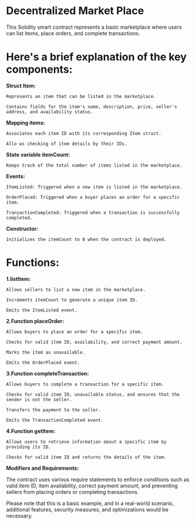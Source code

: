 # Decentralized Market Place

This Solidity smart contract represents a basic marketplace where users can list items, place orders, and complete transactions. 

# Here's a brief explanation of the key components:


**Struct Item:**

    Represents an item that can be listed in the marketplace.

    Contains fields for the item's name, description, price, seller's address, and availability status.

**Mapping items:**

    Associates each item ID with its corresponding Item struct.

    Allo ws checking of item details by their IDs.

**State variable itemCount:**

    Keeps track of the total number of items listed in the marketplace.

**Events:**

    ItemListed: Triggered when a new item is listed in the marketplace.
    
    OrderPlaced: Triggered when a buyer places an order for a specific item.
    
    TransactionCompleted: Triggered when a transaction is successfully completed.

**Constructor:**

    Initializes the itemCount to 0 when the contract is deployed.

# **Functions:**

**1.listItem:**

    Allows sellers to list a new item in the marketplace.
    
    Increments itemCount to generate a unique item ID.
    
    Emits the ItemListed event.

**2.Function placeOrder:**

    Allows buyers to place an order for a specific item.
    
    Checks for valid item ID, availability, and correct payment amount.
    
    Marks the item as unavailable.
    
    Emits the OrderPlaced event.

**3.Function completeTransaction:**


    Allows buyers to complete a transaction for a specific item.
    
    Checks for valid item ID, unavailable status, and ensures that the sender is not the seller.
    
    Transfers the payment to the seller.
    
    Emits the TransactionCompleted event.

**4.Function getItem:**


    Allows users to retrieve information about a specific item by providing its ID.
    
    Checks for valid item ID and returns the details of the item.

**Modifiers and Requirements:**

The contract uses various require statements to enforce conditions such as valid item ID, item availability, correct payment amount, and preventing sellers from placing orders or completing transactions.

Please note that this is a basic example, and in a real-world scenario, additional features, security measures, and optimizations would be necessary.
